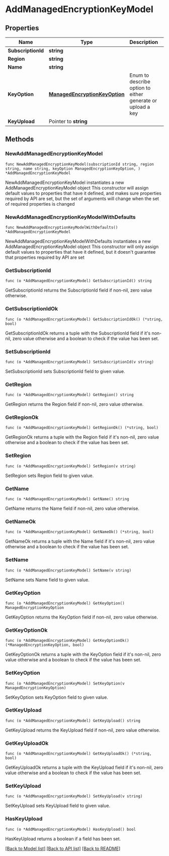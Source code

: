 # AddManagedEncryptionKeyModel

## Properties

Name | Type | Description | Notes
------------ | ------------- | ------------- | -------------
**SubscriptionId** | **string** |  | 
**Region** | **string** |  | 
**Name** | **string** |  | 
**KeyOption** | [**ManagedEncryptionKeyOption**](ManagedEncryptionKeyOption.md) | Enum to describe option to either generate or upload a key | 
**KeyUpload** | Pointer to **string** |  | [optional] 

## Methods

### NewAddManagedEncryptionKeyModel

`func NewAddManagedEncryptionKeyModel(subscriptionId string, region string, name string, keyOption ManagedEncryptionKeyOption, ) *AddManagedEncryptionKeyModel`

NewAddManagedEncryptionKeyModel instantiates a new AddManagedEncryptionKeyModel object
This constructor will assign default values to properties that have it defined,
and makes sure properties required by API are set, but the set of arguments
will change when the set of required properties is changed

### NewAddManagedEncryptionKeyModelWithDefaults

`func NewAddManagedEncryptionKeyModelWithDefaults() *AddManagedEncryptionKeyModel`

NewAddManagedEncryptionKeyModelWithDefaults instantiates a new AddManagedEncryptionKeyModel object
This constructor will only assign default values to properties that have it defined,
but it doesn't guarantee that properties required by API are set

### GetSubscriptionId

`func (o *AddManagedEncryptionKeyModel) GetSubscriptionId() string`

GetSubscriptionId returns the SubscriptionId field if non-nil, zero value otherwise.

### GetSubscriptionIdOk

`func (o *AddManagedEncryptionKeyModel) GetSubscriptionIdOk() (*string, bool)`

GetSubscriptionIdOk returns a tuple with the SubscriptionId field if it's non-nil, zero value otherwise
and a boolean to check if the value has been set.

### SetSubscriptionId

`func (o *AddManagedEncryptionKeyModel) SetSubscriptionId(v string)`

SetSubscriptionId sets SubscriptionId field to given value.


### GetRegion

`func (o *AddManagedEncryptionKeyModel) GetRegion() string`

GetRegion returns the Region field if non-nil, zero value otherwise.

### GetRegionOk

`func (o *AddManagedEncryptionKeyModel) GetRegionOk() (*string, bool)`

GetRegionOk returns a tuple with the Region field if it's non-nil, zero value otherwise
and a boolean to check if the value has been set.

### SetRegion

`func (o *AddManagedEncryptionKeyModel) SetRegion(v string)`

SetRegion sets Region field to given value.


### GetName

`func (o *AddManagedEncryptionKeyModel) GetName() string`

GetName returns the Name field if non-nil, zero value otherwise.

### GetNameOk

`func (o *AddManagedEncryptionKeyModel) GetNameOk() (*string, bool)`

GetNameOk returns a tuple with the Name field if it's non-nil, zero value otherwise
and a boolean to check if the value has been set.

### SetName

`func (o *AddManagedEncryptionKeyModel) SetName(v string)`

SetName sets Name field to given value.


### GetKeyOption

`func (o *AddManagedEncryptionKeyModel) GetKeyOption() ManagedEncryptionKeyOption`

GetKeyOption returns the KeyOption field if non-nil, zero value otherwise.

### GetKeyOptionOk

`func (o *AddManagedEncryptionKeyModel) GetKeyOptionOk() (*ManagedEncryptionKeyOption, bool)`

GetKeyOptionOk returns a tuple with the KeyOption field if it's non-nil, zero value otherwise
and a boolean to check if the value has been set.

### SetKeyOption

`func (o *AddManagedEncryptionKeyModel) SetKeyOption(v ManagedEncryptionKeyOption)`

SetKeyOption sets KeyOption field to given value.


### GetKeyUpload

`func (o *AddManagedEncryptionKeyModel) GetKeyUpload() string`

GetKeyUpload returns the KeyUpload field if non-nil, zero value otherwise.

### GetKeyUploadOk

`func (o *AddManagedEncryptionKeyModel) GetKeyUploadOk() (*string, bool)`

GetKeyUploadOk returns a tuple with the KeyUpload field if it's non-nil, zero value otherwise
and a boolean to check if the value has been set.

### SetKeyUpload

`func (o *AddManagedEncryptionKeyModel) SetKeyUpload(v string)`

SetKeyUpload sets KeyUpload field to given value.

### HasKeyUpload

`func (o *AddManagedEncryptionKeyModel) HasKeyUpload() bool`

HasKeyUpload returns a boolean if a field has been set.


[[Back to Model list]](../README.md#documentation-for-models) [[Back to API list]](../README.md#documentation-for-api-endpoints) [[Back to README]](../README.md)


